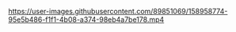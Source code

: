 https://user-images.githubusercontent.com/89851069/158958774-95e5b486-f1f1-4b08-a374-98eb4a7be178.mp4
